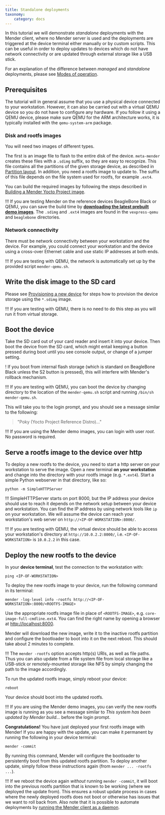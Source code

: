 ```yaml
---
title: Standalone deployments
taxonomy:
    category: docs
---
```


In this tutorial we will demonstrate *standalone* deployments with the Mender client,
where no Mender server is used and the deployments are triggered at the
device terminal either manually or by custom scripts. This can be useful in order
to deploy updates to devices which do not have network connectivity or
are updated through external storage like a USB stick.

For an explanation of the difference between *managed* and *standalone* deployments, please see
[Modes of operation](../../Architecture/overview#modes-of-operation).


## Prerequisites

The tutorial will in general assume that you use a physical device connected
to your workstation. However, it can also be carried out with a virtual
QEMU device so you do not have to configure any hardware. If you follow
it using a QEMU device, please make sure QEMU for the ARM architecture
works, it is typically installed with the `qemu-system-arm` package.

### Disk and rootfs images

You will need two images of different types.

The first is an image file to flash to the entire disk of the
device. `meta-mender` creates these files with a `.sdimg`
suffix, so they are easy to recognize. This file contains
all the partitions of the given storage device, as
described in [Partition layout](../../Devices/Partition-layout).
In addition, you need a rootfs image to update to. The suffix
of this file depends on the file system used for rootfs,
for example `.ext4`.

You can build the required images by following the steps
described in [Building a Mender Yocto Project image](../../Artifacts/Building-Mender-Yocto-image).

!!! If you are testing Mender on the reference devices BeagleBone Black or QEMU, you can save the build time by **[downloading the latest prebuilt demo images](https://doyabzhx7xw8o.cloudfront.net/latest/latest.tar.gz)**. The `.sdimg` and `.ext4` images are found in the `vexpress-qemu` and `beaglebone` directories.


### Network connectivity

There must be network connectivity between your workstation and the device.
For example, you could connect your workstation and the device using a cross-over
Ethernet cable and use static IP addresses at both ends.

!!! If you are testing with QEMU, the network is automatically set up by the provided script `mender-qemu.sh`.


## Write the disk image to the SD card

Please see [Provisioning a new device](../../Artifacts/Provisioning-a-new-device)
for steps how to provision the device storage using the `*.sdimg` image.

!!! If you are testing with QEMU, there is no need to do this step as you will run it from virtual storage.


## Boot the device

Take the SD card out of your card reader and insert it into your device.
Then boot the device from the SD card, which might entail keeping a button pressed
during boot until you see console output, or change of a jumper setting.

! If you boot from internal flash storage (which is standard on BeagleBone Black unless the S2 button is pressed), this will interfere with Mender's rollback mechanism.

!!! If you are testing with QEMU, you can boot the device by changing directory to the location of the `mender-qemu.sh` script and running `/bin/sh mender-qemu.sh`.

This will take you to the login prompt, and you should see a message similar to the following:

> "Poky (Yocto Project Reference Distro)..."

!!! If you are using the Mender demo images, you can login with user *root*. No password is required. 


## Serve a rootfs image to the device over http

To deploy a new rootfs to the device, you need to start a http server on your workstation to serve the image. Open a new terminal **on your workstation** and change into the directory with your rootfs image (e.g. `*.ext4`). Start a simple Python webserver in that directory, like so:

```
python -m SimpleHTTPServer
```

!!! SimpleHTTPServer starts on port 8000, but the IP address your device should use to reach it depends on the network setup between your device and workstation. You can find the IP address by using network tools like ```ip``` on your workstation. We will assume the device can reach your workstation's web server on ```http://<IP-OF-WORKSTATION>:8000/```.

!!! If you are testing with QEMU, the virtual device should be able to access your workstation's directory at `http://10.0.2.2:8000/`, i.e. `<IP-OF-WORKSTATION>` is `10.0.2.2` in this case.


## Deploy the new rootfs to the device

In your **device terminal**, test the connection to the workstation with:

```
ping <IP-OF-WORKSTATION>
```

To deploy the new rootfs image to your device, run the following command in its terminal:


```
mender -log-level info -rootfs http://<IP-OF-WORKSTATION>:8000/<ROOTFS-IMAGE>
```

Use the appropriate rootfs image file in place of `<ROOTFS-IMAGE>`, e.g. `core-image-full-cmdline.ext4`.
You can find the right name by opening a browser at [http://localhost:8000](http://localhost:8000?target=_blank).

Mender will download the new image, write it to the inactive rootfs partition and configure the bootloader to boot into it on the next reboot. This should take about 2 minutes to complete.

!!! The `mender -rootfs` option accepts http(s) URIs, as well as file paths. Thus you can also update from a file system file from local storage like a USB-stick or remotely-mounted storage like NFS by simply changing the path to the image accordingly.

To run the updated rootfs image, simply reboot your device:

```
reboot
```

Your device should boot into the updated rootfs.

!!! If you are using the Mender demo images, you can verify the new rootfs image is running as you see a message similar to *This system has been updated by Mender build...* before the login prompt.

**Congratulations!** You have just deployed your first rootfs image with Mender!
If you are happy with the update, you can make it permanent by running the following in your device terminal:

```
mender -commit
```

By running this command, Mender will configure the bootloader to persistently boot from this updated rootfs partition. To deploy another update, simply follow these instructions again (from `mender ... -rootfs ...`).

!!! If we reboot the device again *without* running ```mender -commit```, it will boot into the previous rootfs partition that is known to be working (where we deployed the update from). This ensures a robust update process in cases where the newly deployed rootfs does not boot or otherwise has issues that we want to roll back from. Also note that it is possible to automate deployments by [running the Mender client as a daemon](../../Architecture/overview#modes-of-operation).
